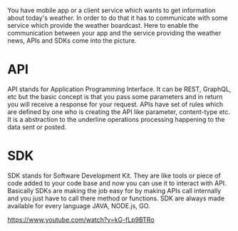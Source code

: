 You have mobile app or a client service which wants to get information about today's weather. In order to do that it has to communicate with some service which provide the 
weather boardcast. Here to enable the communication between your app and the service providing the weather news, APIs and SDKs come into the picture. 

# API #
API stands for Application Programming Interface. It can be REST, GraphQL, etc but the basic concept is that you pass some parameters and in return you will receive a
response for your request. APIs have set of rules which are defined by one who is creating the API like parameter, content-type etc. It is a abstraction to the underline
operations processing happening to the data sent or posted. 

# SDK #
SDK stands for Software Development Kit. They are like tools or piece of code added to your code base and now you can use it to interact with API. Basically SDKs are making
the job easy for by making APIs call internally and you just have to call there method or functions. SDK are always made available for every language JAVA, NODE.js, GO.

https://www.youtube.com/watch?v=kG-fLp9BTRo
